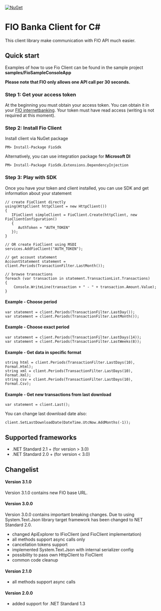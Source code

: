 [![NuGet](https://img.shields.io/nuget/v/FioSdk.svg?style=plastic)](https://www.nuget.org/packages/FioSdk)

# FIO Banka Client for <span>C#</span>
This client library make communication with FIO API much easier. 

## Quick start

Examples of how to use Fio Client can be found in the sample project **samples/FioSampleConsoleApp**

**Please note that FIO only allows one API call per 30 seconds.**

### Step 1: Get your access token
At the beginning you must obtain your access token. You can obtain it in your [FIO internetbanking](http://www.fio.cz/ib2/login). Your token must have read access (writing is not required at this moment).

### Step 2: Install Fio Client

Install client via NuGet package

	PM> Install-Package FioSdk

Alternatively, you can use integration package for **Microsoft DI**

	PM> Install-Package FioSdk.Extensions.DependencyInjection

### Step 3: Play with SDK
Once you have your token and client installed, you can use SDK and get information about your statement

	// create FioClient directly
	using(HttpClient httpClient = new HttpClient())
	{
	   IFioClient simpleClient = FioClient.Create(httpClient, new FioClientConfiguration()
	   {
	      AuthToken = "AUTH_TOKEN"
	   });
	}
	
	// OR create FioClient using MSDI
	services.AddFioClient("AUTH_TOKEN");
	
	// get account statement
	AccountStatement statement = client.Periods(TransactionFilter.LastMonth());
	
	// browse transactions
	foreach (var transaction in statement.TransactionList.Transactions)
	{
	    Console.WriteLine(transaction + " - " + transaction.Amount.Value);
	}

#### Example - Choose period

	var statement = client.Periods(TransactionFilter.LastDay());
	var statement = client.Periods(TransactionFilter.LastMonth());

#### Example - Choose exact period
	var statement = client.Periods(TransactionFilter.LastDays(14));
	var statement = client.Periods(TransactionFilter.LastWeeks(8));

#### Example - Get data in specific format

    string html = client.Periods(TransactionFilter.LastDays(10), Format.Html);
    string xml = client.Periods(TransactionFilter.LastDays(10), Format.Xml);
    string csv = client.Periods(TransactionFilter.LastDays(10), Format.Csv);

#### Example - Get new transactions from last download
	var statement = client.Last();

You can change last download date also:

	client.SetLastDownloadDate(DateTime.UtcNow.AddMonths(-1));

## Supported frameworks

- .NET Standard 2.1 + (for version > 3.0)
- .NET Standard 2.0 + (for version < 3.0)


## Changelist

#### Version 3.1.0

Version 3.1.0 contains new FIO base URL.

#### Version 3.0.0

Version 3.0.0 contains important breaking changes. Due to using System.Text.Json library target framework has been changed to NET Standard 2.0.

- changed ApiExplorer to IFioClient (and FioClient implementation)
- all methods support async calls only
- cancellation tokens support
- implemented System.Text.Json with internal serializer config
- possibility to pass own HttpClient to FioClient
- common code cleanup

#### Version 2.1.0

- all methods support async calls


#### Version 2.0.0

- added support for .NET Standard 1.3
